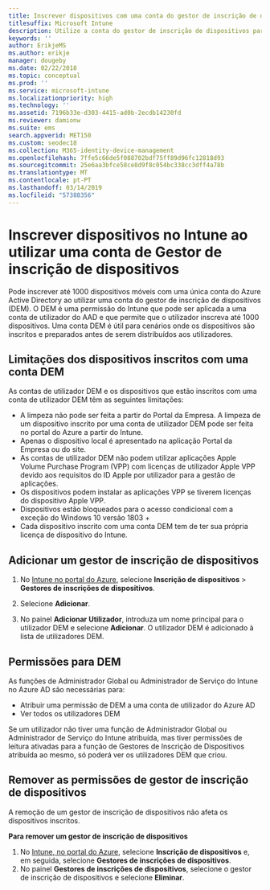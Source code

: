 ```yaml
---
title: Inscrever dispositivos com uma conta do gestor de inscrição de dispositivos
titlesuffix: Microsoft Intune
description: Utilize a conta do gestor de inscrição de dispositivos para inscrever dispositivos no Intune.
keywords: ''
author: ErikjeMS
ms.author: erikje
manager: dougeby
ms.date: 02/22/2018
ms.topic: conceptual
ms.prod: ''
ms.service: microsoft-intune
ms.localizationpriority: high
ms.technology: ''
ms.assetid: 7196b33e-d303-4415-ad0b-2ecdb14230fd
ms.reviewer: damionw
ms.suite: ems
search.appverid: MET150
ms.custom: seodec18
ms.collection: M365-identity-device-management
ms.openlocfilehash: 7ffe5c66de5f088702bdf75ff89d96fc12818d93
ms.sourcegitcommit: 25e6aa3bfce58ce8d9f8c054bc338cc3dff4a78b
ms.translationtype: MT
ms.contentlocale: pt-PT
ms.lasthandoff: 03/14/2019
ms.locfileid: "57388356"
---
```

# <a name="enroll-devices-in-intune-by-using-a-device-enrollment-manager-account"></a>Inscrever dispositivos no Intune ao utilizar uma conta de Gestor de inscrição de dispositivos

Pode inscrever até 1000 dispositivos móveis com uma única conta do Azure Active Directory ao utilizar uma conta do gestor de inscrição de dispositivos (DEM). O DEM é uma permissão do Intune que pode ser aplicada a uma conta de utilizador do AAD e que permite que o utilizador inscreva até 1000 dispositivos. Uma conta DEM é útil para cenários onde os dispositivos são inscritos e preparados antes de serem distribuídos aos utilizadores.

## <a name="limitations-of-devices-that-are-enrolled-with-a-dem-account"></a>Limitações dos dispositivos inscritos com uma conta DEM

As contas de utilizador DEM e os dispositivos que estão inscritos com uma conta de utilizador DEM têm as seguintes limitações:

  - A limpeza não pode ser feita a partir do Portal da Empresa. A limpeza de um dispositivo inscrito por uma conta de utilizador DEM pode ser feita no portal do Azure a partir do Intune.
  - Apenas o dispositivo local é apresentado na aplicação Portal da Empresa ou do site.
  - As contas de utilizador DEM não podem utilizar aplicações Apple Volume Purchase Program (VPP) com licenças de utilizador Apple VPP devido aos requisitos do ID Apple por utilizador para a gestão de aplicações.
  - Os dispositivos podem instalar as aplicações VPP se tiverem licenças do dispositivo Apple VPP.
  - Dispositivos estão bloqueados para o acesso condicional com a exceção do Windows 10 versão 1803 +
  - Cada dispositivo inscrito com uma conta DEM tem de ter sua própria licença de dispositivo do Intune.


## <a name="add-a-device-enrollment-manager"></a>Adicionar um gestor de inscrição de dispositivos

1.  No [Intune no portal do Azure](https://aka.ms/intuneportal), selecione **Inscrição de dispositivos** > **Gestores de inscrições de dispositivos**.

2.  Selecione **Adicionar**.

3.  No painel **Adicionar Utilizador**, introduza um nome principal para o utilizador DEM e selecione **Adicionar**. O utilizador DEM é adicionado à lista de utilizadores DEM.

## <a name="permissions-for-dem"></a>Permissões para DEM

As funções de Administrador Global ou Administrador de Serviço do Intune no Azure AD são necessárias para:
- Atribuir uma permissão de DEM a uma conta de utilizador do Azure AD
- Ver todos os utilizadores DEM

Se um utilizador não tiver uma função de Administrador Global ou Administrador de Serviço do Intune atribuída, mas tiver permissões de leitura ativadas para a função de Gestores de Inscrição de Dispositivos atribuída ao mesmo, só poderá ver os utilizadores DEM que criou.


## <a name="remove-device-enrollment-manager-permissions"></a>Remover as permissões de gestor de inscrição de dispositivos

A remoção de um gestor de inscrição de dispositivos não afeta os dispositivos inscritos.

**Para remover um gestor de inscrição de dispositivos**

1. No [Intune, no portal do Azure](https://aka.ms/intuneportal), selecione **Inscrição de dispositivos** e, em seguida, selecione **Gestores de inscrições de dispositivos**.
2. No painel **Gestores de inscrições de dispositivos**, selecione o gestor de inscrição de dispositivos e selecione **Eliminar**.

